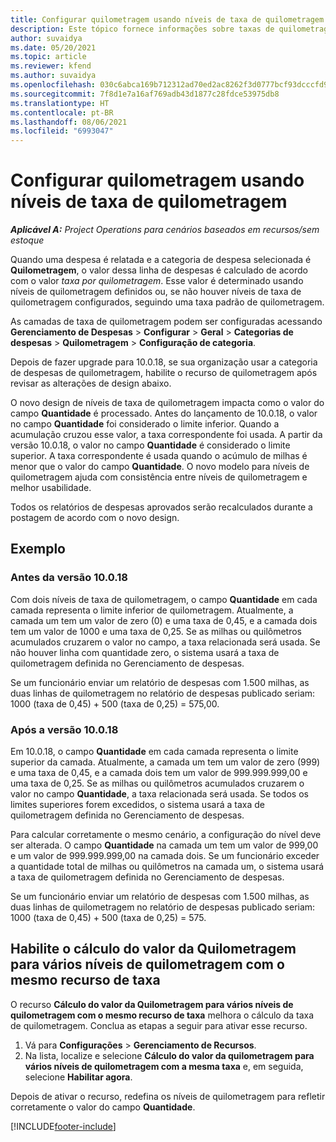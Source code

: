 ```yaml
---
title: Configurar quilometragem usando níveis de taxa de quilometragem
description: Este tópico fornece informações sobre taxas de quilometragem e níveis de taxas de quilometragem.
author: suvaidya
ms.date: 05/20/2021
ms.topic: article
ms.reviewer: kfend
ms.author: suvaidya
ms.openlocfilehash: 030c6abca169b712312ad70ed2ac8262f3d0777bcf93dcccfd956f2f9e0ea77c
ms.sourcegitcommit: 7f8d1e7a16af769adb43d1877c28fdce53975db8
ms.translationtype: HT
ms.contentlocale: pt-BR
ms.lasthandoff: 08/06/2021
ms.locfileid: "6993047"
---
```

# <a name="set-up-mileage-using-mileage-rate-tiers"></a>Configurar quilometragem usando níveis de taxa de quilometragem

_**Aplicável A:** Project Operations para cenários baseados em recursos/sem estoque_

Quando uma despesa é relatada e a categoria de despesa selecionada é **Quilometragem**, o valor dessa linha de despesas é calculado de acordo com o valor *taxa por quilometragem*. Esse valor é determinado usando níveis de quilometragem definidos ou, se não houver níveis de taxa de quilometragem configurados, seguindo uma taxa padrão de quilometragem. 

As camadas de taxa de quilometragem podem ser configuradas acessando **Gerenciamento de Despesas** > **Configurar** > **Geral** > **Categorias de despesas** > **Quilometragem** > **Configuração de categoria**.

Depois de fazer upgrade para 10.0.18, se sua organização usar a categoria de despesas de quilometragem, habilite o recurso de quilometragem após revisar as alterações de design abaixo. 

O novo design de níveis de taxa de quilometragem impacta como o valor do campo **Quantidade** é processado. Antes do lançamento de 10.0.18, o valor no campo **Quantidade** foi considerado o limite inferior. Quando a acumulação cruzou esse valor, a taxa correspondente foi usada.  A partir da versão 10.0.18, o valor no campo **Quantidade** é considerado o limite superior. A taxa correspondente é usada quando o acúmulo de milhas é menor que o valor do campo **Quantidade**.  O novo modelo para níveis de quilometragem ajuda com consistência entre níveis de quilometragem e melhor usabilidade.   

Todos os relatórios de despesas aprovados serão recalculados durante a postagem de acordo com o novo design.

## <a name="example"></a>Exemplo
 
### <a name="before-version-10018"></a>Antes da versão 10.0.18
Com dois níveis de taxa de quilometragem, o campo **Quantidade** em cada camada representa o limite inferior de quilometragem. Atualmente, a camada um tem um valor de zero (0) e uma taxa de 0,45, e a camada dois tem um valor de 1000 e uma taxa de 0,25. Se as milhas ou quilômetros acumulados cruzarem o valor no campo, a taxa relacionada será usada. Se não houver linha com quantidade zero, o sistema usará a taxa de quilometragem definida no Gerenciamento de despesas. 
 
Se um funcionário enviar um relatório de despesas com 1.500 milhas, as duas linhas de quilometragem no relatório de despesas publicado seriam: 1000 (taxa de 0,45) + 500 (taxa de 0,25) = 575,00.

### <a name="after-version-10018"></a>Após a versão 10.0.18
Em 10.0.18, o campo **Quantidade** em cada camada representa o limite superior da camada. Atualmente, a camada um tem um valor de zero (999) e uma taxa de 0,45, e a camada dois tem um valor de 999.999.999,00 e uma taxa de 0,25. Se as milhas ou quilômetros acumulados cruzarem o valor no campo **Quantidade**, a taxa relacionada será usada. Se todos os limites superiores forem excedidos, o sistema usará a taxa de quilometragem definida no Gerenciamento de despesas. 
 
Para calcular corretamente o mesmo cenário, a configuração do nível deve ser alterada. O campo **Quantidade** na camada um tem um valor de 999,00 e um valor de 999.999.999,00 na camada dois. Se um funcionário exceder a quantidade total de milhas ou quilômetros na camada um, o sistema usará a taxa de quilometragem definida no Gerenciamento de despesas. 
  
Se um funcionário enviar um relatório de despesas com 1.500 milhas, as duas linhas de quilometragem no relatório de despesas publicado seriam: 1000 (taxa de 0,45) + 500 (taxa de 0,25) = 575.

## <a name="enable-the-mileage-amount-calculation-for-multiple-mileage-tiers-with-same-rate-feature"></a>Habilite o cálculo do valor da Quilometragem para vários níveis de quilometragem com o mesmo recurso de taxa

O recurso **Cálculo do valor da Quilometragem para vários níveis de quilometragem com o mesmo recurso de taxa** melhora o cálculo da taxa de quilometragem. Conclua as etapas a seguir para ativar esse recurso.

1. Vá para **Configurações** > **Gerenciamento de Recursos**. 
2. Na lista, localize e selecione **Cálculo do valor da quilometragem para vários níveis de quilometragem com a mesma taxa** e, em seguida, selecione **Habilitar agora**.

Depois de ativar o recurso, redefina os níveis de quilometragem para refletir corretamente o valor do campo **Quantidade**. 


[!INCLUDE[footer-include](../includes/footer-banner.md)]
